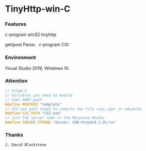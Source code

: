 # TinyHttp-win-C

### Features

c-program  win32  tinyhttp

get/post Parse、c-program CGI

### Environment

Visual Studio 2019, Windows 10

### Attention

```cpp
// httpd.h
// Variables you need to modify
// html ROOT-path
#define ROOTDIR "template"
// CGI.exe path (need to compile the file <cgi.cpp> in advance)
#define CGI_PATH "CGI.exe"
// just the server name in the Response Header
#define SERVER_STRING "Server: CXN-httpd/0.1.0\r\n"
```

### Thanks

```
J. David Blackstone
```


